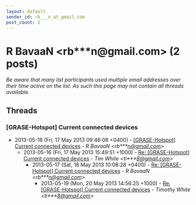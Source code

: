```yaml
---
layout: default
sender_id: rb___n_at_gmail_com
post_count: 2
---
```


# R BavaaN <rb***n<span>@</span>gmail.com> (2 posts)

_Be aware that many list participants used multiple email addresses over their time active on the list. As such this page may not contain all threads available._

## Threads

### [GRASE-Hotspot] Current connected devices
+ 2013-05-16 (Fri, 17 May 2013 09:46:08 +0400) - [[GRASE-Hotspot] Current connected devices](/archive/2013/05/5530436827f056de892d3d27176bab94f704b3ec9e3de761eb64cdf863c14ce2) - _R BavaaN \<rb***n@gmail.com\>_
  + 2013-05-16 (Fri, 17 May 2013 15:49:51 +1000) - [Re: [GRASE-Hotspot] Current connected devices](/archive/2013/05/bc2c9861ef3fbf84c00cdcb277de1c5ee8de27c9761bfb75db74e93aff7452a9) - _Tim White \<ti***8@gmail.com\>_
    + 2013-05-17 (Sat, 18 May 2013 10:08:28 +0400) - [Re: [GRASE-Hotspot] Current connected devices](/archive/2013/05/776574025e0e71a665c992483de2275cada7f73e4e48af4bb88dcd0644741af5) - _R BavaaN \<rb***n@gmail.com\>_
      + 2013-05-19 (Mon, 20 May 2013 14:56:25 +1000) - [Re: [GRASE-Hotspot] Current connected devices](/archive/2013/05/f4321022044ee40c6eccec4a341a2e7c09e6991fb5fbd0c3b24afbab77b929a5) - _Timothy White \<ti***8@gmail.com\>_

